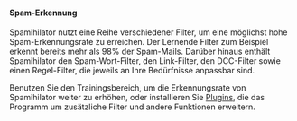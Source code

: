 #### Spam-Erkennung

Spamihilator nutzt eine Reihe verschiedener Filter, um eine möglichst hohe
Spam-Erkennungsrate zu erreichen. Der Lernende Filter zum Beispiel erkennt bereits
mehr als 98% der Spam-Mails. Darüber hinaus enthält Spamihilator den Spam-Wort-Filter,
den Link-Filter, den DCC-Filter sowie einen Regel-Filter, die jeweils an Ihre
Bedürfnisse anpassbar sind.

Benutzen Sie den Trainingsbereich, um die Erkennungsrate von Spamihilator weiter zu
erhöhen, oder installieren Sie <a href="{{ site.url }}/de/plugins">Plugins</a>, die das Programm
um zusätzliche Filter und andere Funktionen erweitern.
